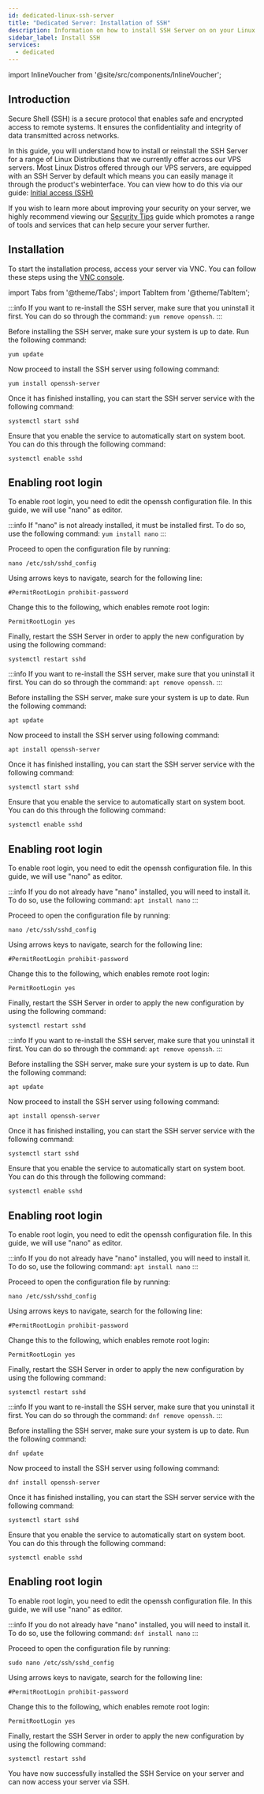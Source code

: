 ```yaml
---
id: dedicated-linux-ssh-server
title: "Dedicated Server: Installation of SSH"
description: Information on how to install SSH Server on on your Linux Dedicated Server from ZAP-Hosting - ZAP-Hosting.com documentation
sidebar_label: Install SSH
services:
  - dedicated
---
```


import InlineVoucher from '@site/src/components/InlineVoucher';

## Introduction

Secure Shell (SSH) is a secure protocol that enables safe and encrypted access to remote systems. It ensures the confidentiality and integrity of data transmitted across networks.

In this guide, you will understand how to install or reinstall the SSH Server for a range of Linux Distributions that we currently offer across our VPS servers. Most Linux Distros offered through our VPS servers, are equipped with an SSH Server by default which means you can easily manage it through the product's webinterface. You can view how to do this via our guide: [Initial access (SSH)](vserver-linux-ssh.md)

If you wish to learn more about improving your security on your server, we highly recommend viewing our [Security Tips](vserver-linux-security-tips.md) guide which promotes a range of tools and services that can help secure your server further.

<InlineVoucher />

## Installation

To start the installation process, access your server via VNC. You can follow these steps using the [VNC console](vserver-vnc.md).


import Tabs from '@theme/Tabs';
import TabItem from '@theme/TabItem';

<Tabs>
<TabItem value="CentOS" label="CentOS" default>

:::info
If you want to re-install the SSH server, make sure that you uninstall it first. You can do so through the command: `yum remove openssh`.
:::

Before installing the SSH server, make sure your system is up to date. Run the following command:
```
yum update
```

Now proceed to install the SSH server using following command:
```
yum install openssh-server
```

Once it has finished installing, you can start the SSH server service with the following command:
```
systemctl start sshd
```

Ensure that you enable the service to automatically start on system boot. You can do this through the following command:
```
systemctl enable sshd
```

## Enabling root login

To enable root login, you need to edit the openssh configuration file. In this guide, we will use "nano" as editor.

:::info
If "nano" is not already installed, it must be installed first. To do so, use the following command: `yum install nano`
:::

Proceed to open the configuration file by running:
```
nano /etc/ssh/sshd_config 
```

Using arrows keys to navigate, search for the following line:
```
#PermitRootLogin prohibit-password
```

Change this to the following, which enables remote root login:
```
PermitRootLogin yes
```

Finally, restart the SSH Server in order to apply the new configuration by using the following command:
```
systemctl restart sshd
```
</TabItem>

<TabItem value="Debian" label="Debian">

:::info
If you want to re-install the SSH server, make sure that you uninstall it first. You can do so through the command: `apt remove openssh`.
:::

Before installing the SSH server, make sure your system is up to date. Run the following command:
```
apt update
```

Now proceed to install the SSH server using following command:
```
apt install openssh-server
```

Once it has finished installing, you can start the SSH server service with the following command:
```
systemctl start sshd
```

Ensure that you enable the service to automatically start on system boot. You can do this through the following command:
```
systemctl enable sshd
```

## Enabling root login

To enable root login, you need to edit the openssh configuration file. In this guide, we will use "nano" as editor.

:::info
If you do not already have "nano" installed, you will need to install it. To do so, use the following command: `apt install nano`
:::

Proceed to open the configuration file by running:
```
nano /etc/ssh/sshd_config 
```

Using arrows keys to navigate, search for the following line:
```
#PermitRootLogin prohibit-password
```

Change this to the following, which enables remote root login:
```
PermitRootLogin yes
```

Finally, restart the SSH Server in order to apply the new configuration by using the following command:
```
systemctl restart sshd
```
</TabItem>

<TabItem value="Ubuntu" label="Ubuntu">

:::info
If you want to re-install the SSH server, make sure that you uninstall it first. You can do so through the command: `apt remove openssh`.
:::

Before installing the SSH server, make sure your system is up to date. Run the following command:
```
apt update
```

Now proceed to install the SSH server using following command:
```
apt install openssh-server
```

Once it has finished installing, you can start the SSH server service with the following command:
```
systemctl start sshd
```

Ensure that you enable the service to automatically start on system boot. You can do this through the following command:
```
systemctl enable sshd
```

## Enabling root login

To enable root login, you need to edit the openssh configuration file. In this guide, we will use "nano" as editor.

:::info
If you do not already have "nano" installed, you will need to install it. To do so, use the following command: `apt install nano`
:::

Proceed to open the configuration file by running:
```
nano /etc/ssh/sshd_config 
```

Using arrows keys to navigate, search for the following line:
```
#PermitRootLogin prohibit-password
```

Change this to the following, which enables remote root login:
```
PermitRootLogin yes
```

Finally, restart the SSH Server in order to apply the new configuration by using the following command:
```
systemctl restart sshd
```
</TabItem>

<TabItem value="Fedora" label="Fedora">

:::info
If you want to re-install the SSH server, make sure that you uninstall it first. You can do so through the command: `dnf remove openssh`.
:::

Before installing the SSH server, make sure your system is up to date. Run the following command:
```
dnf update
```

Now proceed to install the SSH server using following command:
```
dnf install openssh-server
```

Once it has finished installing, you can start the SSH server service with the following command:
```
systemctl start sshd
```

Ensure that you enable the service to automatically start on system boot. You can do this through the following command:
```
systemctl enable sshd
```

## Enabling root login

To enable root login, you need to edit the openssh configuration file. In this guide, we will use "nano" as editor.

:::info
If you do not already have "nano" installed, you will need to install it. To do so, use the following command: `dnf install nano`
:::

Proceed to open the configuration file by running:
```
sudo nano /etc/ssh/sshd_config 
```

Using arrows keys to navigate, search for the following line:
```
#PermitRootLogin prohibit-password
```

Change this to the following, which enables remote root login:
```
PermitRootLogin yes
```

Finally, restart the SSH Server in order to apply the new configuration by using the following command:
```
systemctl restart sshd
```
</TabItem>
</Tabs>

You have now successfully installed the SSH Service on your server and can now access your server via SSH.

